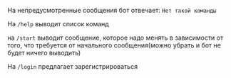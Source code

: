 На непредусмотренные сообщения бот отвечает: `Нет такой команды`


На `/help` выводит список команд


на `/start` выводит сообщение, которое надо менять в зависимости от того, что требуется от начального сообщения(можно убрать и бот не будет ничего выводить)

На `/login` предлагает зарегистрироваться